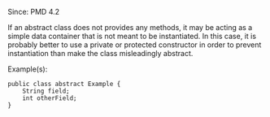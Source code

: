 Since: PMD 4.2

If an abstract class does not provides any methods, it may be acting as a simple data container 
that is not meant to be instantiated. In this case, it is probably better to use a private or 
protected constructor in order to prevent instantiation than make the class misleadingly abstract.

Example(s):
```
public class abstract Example {
	String field;
	int otherField;
}
```

